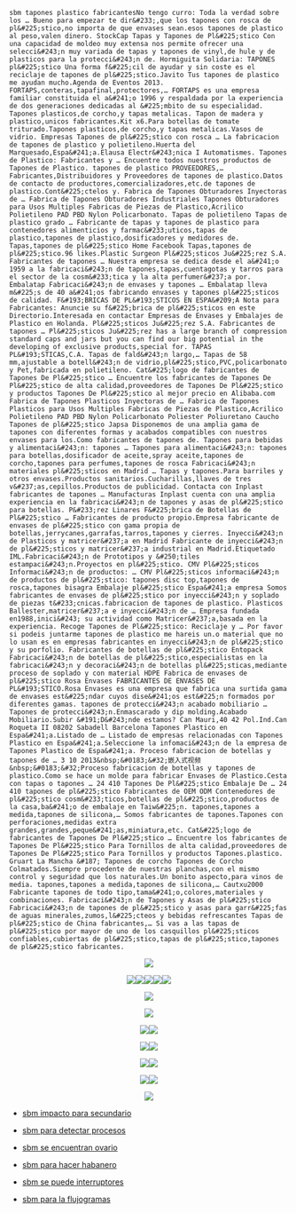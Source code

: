 
```
sbm tapones plastico fabricantesNo tengo curro: Toda la verdad sobre los … Bueno para empezar te dir&#233;,que los tapones con rosca de pl&#225;stico,no importa de que envases sean.esos tapones de plastico al peso,valen dinero. StockCap Tapas y Tapones de Pl&#225;stico Con una capacidad de moldeo muy extensa nos permite ofrecer una selecci&#243;n muy variada de tapas y tapones de vinyl,de hule y de plasticos para la protecci&#243;n de. Hormiguita Solidaria: TAPONES pl&#225;stico Una forma f&#225;cil de ayudar y sin coste es el reciclaje de tapones de pl&#225;stico.Javito Tus tapones de plastico me ayudan mucho.Agenda de Eventos 2013. FORTAPS,conteras,tapafinal,protectores,… FORTAPS es una empresa familiar constituida el a&#241;o 1996 y respaldada por la experiencia de dos generaciones dedicadas al &#225;mbito de su especialidad. Tapones plasticos,de corcho,y tapas metalicas. Tapon de madera y plastico,unicos fabricantes.Kit x6.Para botellas de tomate triturado.Tapones plasticos,de corcho,y tapas metalicas.Vasos de vidrio. Empresas Tapones de pl&#225;stico con rosca … La fabricacion de tapones de plastico y polietileno.Huerta del Marquesado,Espa&#241;a.Elausa Electr&#243;nica I Automatismes. Tapones de Plastico: Fabricantes y … Encuentre todos nuestros productos de Tapones de Plastico. tapones de plastico PROVEEDORES,… Fabricantes,Distribuidores y Proveedores de tapones de plastico.Datos de contacto de productores,comercializadores,etc.de tapones de plastico.Cont&#225;ctelos y. Fabrica de Tapones Obturadores Inyectoras de … Fabrica de Tapones Obturadores Industriales Tapones Obturadores para Usos Multiples Fabricas de Piezas de Plastico,Acrilico Polietileno PAD PBD Nylon Policarbonato. Tapas de polietileno Tapas de plastico grado … Fabricante de tapas y tapones de plastico para contenedores alimenticios y farmac&#233;uticos,tapas de plastico,tapones de plastico,dosificadores y medidores de. Tapas,tapones de pl&#225;stico Home Facebook Tapas,tapones de pl&#225;stico.96 likes.Plastic Surgeon Pl&#225;sticos Ju&#225;rez S.A. Fabricantes de tapones … Nuestra empresa se dedica desde el a&#241;o 1959 a la fabricaci&#243;n de tapones,tapas,cuentagotas y tarros para el sector de la cosm&#233;tica y la alta perfumer&#237;a por. Embalatap Fabricaci&#243;n de envases y tapones … Embalatap lleva m&#225;s de 40 a&#241;os fabricando envases y tapones pl&#225;sticos de calidad. F&#193;BRICAS DE PL&#193;STICOS EN ESPA&#209;A Nota para Fabricantes: Anuncie su f&#225;brica de pl&#225;sticos en este Directorio.Interesada en contactar Empresas de Envases y Embalajes de Plastico en Holanda. Pl&#225;sticos Ju&#225;rez S.A. Fabricantes de tapones … Pl&#225;sticos Ju&#225;rez has a large branch of compression standard caps and jars but you can find our big potential in the developing of exclusive products,special for. TAPAS PL&#193;STICAS,C.A. Tapas de fald&#243;n largo,… Tapas de 58 mm,ajustable a botell&#243;n de vidrio,pl&#225;stico,PVC,policarbonato y Pet,fabricada en polietileno. Cat&#225;logo de fabricantes de Tapones De Pl&#225;stico … Encuentre los fabricantes de Tapones De Pl&#225;stico de alta calidad,proveedores de Tapones De Pl&#225;stico y productos Tapones De Pl&#225;stico al mejor precio en Alibaba.com Fabrica de Tapones Plasticos Inyectoras de … Fabrica de Tapones Plasticos para Usos Multiples Fabricas de Piezas de Plastico,Acrilico Polietileno PAD PBD Nylon Policarbonato Poliester Poliuretano Caucho Tapones de pl&#225;stico Japsa Disponemos de una amplia gama de tapones con diferentes formas y acabados compatibles con nuestros envases para los.Como fabricantes de tapones de. Tapones para bebidas y alimentaci&#243;n: tapones … Tapones para alimentaci&#243;n: tapones para botellas,dosificador de aceite,spray aceite,tapones de corcho,tapones para perfumes,tapones de rosca Fabricaci&#243;n materiales pl&#225;sticos en Madrid … Tapas y tapones.Para barriles y otros envases.Productos sanitarios.Cucharillas,llaves de tres v&#237;as,cepillos.Productos de publicidad. Contacta con Inplast fabricantes de tapones … Manufacturas Inplast cuenta con una amplia experiencia en la fabricaci&#243;n de tapones y asas de pl&#225;stico para botellas. P&#233;rez Linares F&#225;brica de Botellas de Pl&#225;stico … Fabricantes de producto propio.Empresa fabricante de envases de pl&#225;stico con gama propia de botellas,jerrycanes,garrafas,tarros,tapones y cierres. Inyecci&#243;n de Plasticos y matricer&#237;a en Madrid Fabricante de inyecci&#243;n de pl&#225;sticos y matricer&#237;a industrial en Madrid.Etiquetado IML.Fabricaci&#243;n de Prototipos y &#250;tiles estampaci&#243;n.Proyectos en pl&#225;stico. CMV Pl&#225;sticos Informaci&#243;n de productos: … CMV Pl&#225;sticos informaci&#243;n de productos de pl&#225;stico: tapones disc top,tapones de rosca,tapones bisagra Embalaje pl&#225;stico Espa&#241;a empresa Somos fabricantes de envases de pl&#225;stico por inyecci&#243;n y soplado de piezas t&#233;cnicas.fabricacion de tapones de plastico. Plasticos Ballester,matricer&#237;a e inyecci&#243;n de … Empresa fundada en1988,inici&#243; su actividad como Matricer&#237;a,basada en la experiencia. Recoge Tapones de Pl&#225;stico: Reciclaje y … Por favor si podeis juntarme tapones de plastico me hareis un.o material que no lo usan es en empresas fabricantes en inyecci&#243;n de pl&#225;stico y su porfolio. Fabricantes de botellas de pl&#225;stico Entopack Fabricaci&#243;n de botellas de pl&#225;stico,especialistas en la fabricaci&#243;n y decoraci&#243;n de botellas pl&#225;sticas,mediante proceso de soplado y con material HDPE Fabrica de envases de pl&#225;stico Rosa Envases FABRICANTES DE ENVASES DE PL&#193;STICO.Rosa Envases es una empresa que fabrica una surtida gama de envases est&#225;ndar cuyos dise&#241;os est&#225;n formados por diferentes gamas. tapones de protecci&#243;n acabado mobiliario … Tapones de protecci&#243;n.Enmascarado y dip molding.Acabado Mobiliario.Subir &#191;D&#243;nde estamos? Can Mauri,40 42 Pol.Ind.Can Roqueta II 08202 Sabadell Barcelona Tapones Plastico en Espa&#241;a.Listado de … Listado de empresas relacionadas con Tapones Plastico en Espa&#241;a.Seleccione la infomaci&#243;n de la empresa de Tapones Plastico de Espa&#241;a. Proceso fabricacion de botellas y tapones de … 3 10 2013&nbsp;&#0183;&#32;嵌入式视频&nbsp;&#0183;&#32;Proceso fabricacion de botellas y tapones de plastico.Como se hace un molde para fabricar Envases de Plastico.Cesta con tapas o tapones … 24 410 Tapones De Pl&#225;stico Embalaje De … 24 410 tapones de pl&#225;stico Fabricantes de OEM ODM Contenedores de pl&#225;stico cosm&#233;ticos,botellas de pl&#225;stico,productos de la casa,ba&#241;o de embalaje en Taiw&#225;n. tapones,tapones a medida,tapones de silicona,… Somos fabricantes de tapones.Tapones con perforaciones,medidas extra grandes,grandes,peque&#241;as,miniatura,etc. Cat&#225;logo de fabricantes de Tapones De Pl&#225;stico … Encuentre los fabricantes de Tapones De Pl&#225;stico Para Tornillos de alta calidad,proveedores de Tapones De Pl&#225;stico Para Tornillos y productos Tapones.plastico. Gruart La Mancha &#187; Tapones de corcho Tapones de Corcho Colmatados.Siempre procedente de nuestras planchas,con el mismo control y seguridad que los naturales.Un bonito aspecto,para vinos de media. tapones,tapones a medida,tapones de silicona,… Cautxu2000 Fabricante tapones de todo tipo,tama&#241;o,colores,materiales y combinaciones. Fabricaci&#243;n de Tapones y Asas de pl&#225;stico Fabricaci&#243;n de tapones de pl&#225;stico y asas para garr&#225;fas de aguas minerales,zumos,l&#225;cteos y bebidas refrescantes Tapas de pl&#225;stico de China fabricantes,… Si vas a las tapas de pl&#225;stico por mayor de uno de los casquillos pl&#225;sticos confiables,cubiertas de pl&#225;stico,tapas de pl&#225;stico,tapones de pl&#225;stico fabricantes. 
```

<div align="center">

<a href="https://es-crusher.shibang-china.com/github&k=sbm+tapones+plastico+fabricantes"><img src="https://static.shibang-china.com/es/crusher/logo.jpg"></a>

<a href="https://es-crusher.shibang-china.com/github&k=sbm+tapones+plastico+fabricantes"><img src="https://static.shibang-china.com/es/crusher/index.jpg"></a><a href="https://es-crusher.shibang-china.com/material.htmlgithub&k=sbm+tapones+plastico+fabricantes"><img src="https://static.shibang-china.com/es/crusher/material.jpg"></a><a href="https://es-crusher.shibang-china.com/application.htmlgithub&k=sbm+tapones+plastico+fabricantes"><img src="https://static.shibang-china.com/es/crusher/application.jpg"></a><a href="https://es-crusher.shibang-china.com/aboutus.htmlgithub&k=sbm+tapones+plastico+fabricantes"><img src="https://static.shibang-china.com/es/crusher/aboutus.jpg"></a><a href="https://es-crusher.shibang-china.com/contact.htmlgithub&k=sbm+tapones+plastico+fabricantes"><img src="https://static.shibang-china.com/es/crusher/contact.jpg"></a>

<a href="https://es-crusher.shibang-china.com/github&k=sbm+tapones+plastico+fabricantes"><img src="https://static.shibang-china.com/es/crusher/banner.jpg"></a>

<a href="https://swt.shibang-china.com/github&k=sbm+tapones+plastico+fabricantes"><img src="https://static.shibang-china.com/es/crusher/text.jpg"></a>

<a href="https://swt.shibang-china.com/github&k=sbm+tapones+plastico+fabricantes"><img src="https://static.shibang-china.com/es/crusher/chat.jpg"></a><a href="https://es-crusher.shibang-china.com/contact.htmlgithub&k=sbm+tapones+plastico+fabricantes"><img src="https://static.shibang-china.com/es/crusher/message.jpg"></a>

<a href="https://es-crusher.shibang-china.com/products/pe.htmlgithub&k=sbm+tapones+plastico+fabricantes"><img src="https://static.shibang-china.com/es/crusher/pe.jpg"></a><a href="https://es-crusher.shibang-china.com/products/pf.htmlgithub&k=sbm+tapones+plastico+fabricantes"><img src="https://static.shibang-china.com/es/crusher/pf.jpg"></a>

<a href="https://es-crusher.shibang-china.com/products/hpt.htmlgithub&k=sbm+tapones+plastico+fabricantes"><img src="https://static.shibang-china.com/es/crusher/hpt.jpg"></a><a href="https://es-crusher.shibang-china.com/products/vsi.htmlgithub&k=sbm+tapones+plastico+fabricantes"><img src="https://static.shibang-china.com/es/crusher/vsi.jpg"></a>

<a href="https://es-crusher.shibang-china.com/products/klv.htmlgithub&k=sbm+tapones+plastico+fabricantes"><img src="https://static.shibang-china.com/es/crusher/klv.jpg"></a><a href="https://es-crusher.shibang-china.com/products/portable.htmlgithub&k=sbm+tapones+plastico+fabricantes"><img src="https://static.shibang-china.com/es/crusher/portable.jpg"></a>

<a href="https://swt.shibang-china.com/github&k=sbm+tapones+plastico+fabricantes"><img src="https://static.shibang-china.com/es/crusher/case.jpg"></a>

</div>


* [sbm impacto para secundario](sbm%20impacto%20para%20secundario.md)

* [sbm para detectar procesos](sbm%20para%20detectar%20procesos.md)

* [sbm se encuentran ovario](sbm%20se%20encuentran%20ovario.md)

* [sbm para hacer habanero](sbm%20para%20hacer%20habanero.md)

* [sbm se puede interruptores](sbm%20se%20puede%20interruptores.md)

* [sbm para la flujogramas](sbm%20para%20la%20flujogramas.md)
